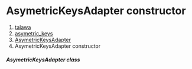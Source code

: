 
<div>

# AsymetricKeysAdapter constructor

</div>










1.  [talawa](../../index.html)
2.  [asymetric_keys](../../models_asymetric_keys_asymetric_keys/)
3.  [AsymetricKeysAdapter](../../models_asymetric_keys_asymetric_keys/AsymetricKeysAdapter-class.html)
4.  AsymetricKeysAdapter constructor

##### AsymetricKeysAdapter class







